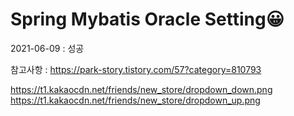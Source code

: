 # Spring Mybatis Oracle Setting😀

2021-06-09 : 성공

참고사항 : https://park-story.tistory.com/57?category=810793

https://t1.kakaocdn.net/friends/new_store/dropdown_down.png
https://t1.kakaocdn.net/friends/new_store/dropdown_up.png
